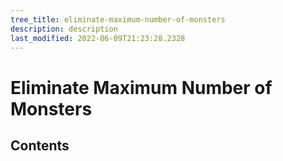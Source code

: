 ```yaml
---
tree_title: eliminate-maximum-number-of-monsters
description: description
last_modified: 2022-06-09T21:23:28.2328
---
```


# Eliminate Maximum Number of Monsters

## Contents
